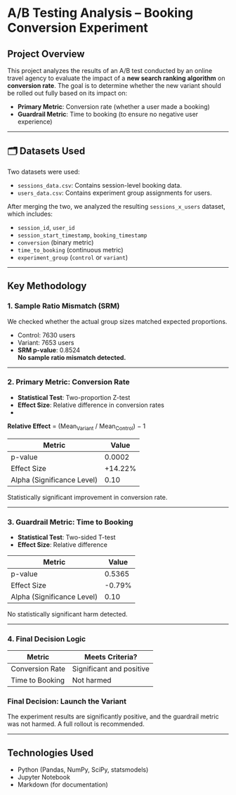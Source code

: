 # A/B Testing Analysis – Booking Conversion Experiment

##  Project Overview

This project analyzes the results of an A/B test conducted by an online travel agency to evaluate the impact of a **new search ranking algorithm** on **conversion rate**. The goal is to determine whether the new variant should be rolled out fully based on its impact on:

- **Primary Metric**: Conversion rate (whether a user made a booking)
- **Guardrail Metric**: Time to booking (to ensure no negative user experience)

---

## 🗂 Datasets Used

Two datasets were used:

- `sessions_data.csv`: Contains session-level booking data.
- `users_data.csv`: Contains experiment group assignments for users.

After merging the two, we analyzed the resulting `sessions_x_users` dataset, which includes:

- `session_id`, `user_id`
- `session_start_timestamp`, `booking_timestamp`
- `conversion` (binary metric)
- `time_to_booking` (continuous metric)
- `experiment_group` (`control` or `variant`)

---

##  Key Methodology

### 1. Sample Ratio Mismatch (SRM)

We checked whether the actual group sizes matched expected proportions.

- Control: 7630 users
- Variant: 7653 users
- **SRM p-value**: 0.8524  
 **No sample ratio mismatch detected.**

---

### 2. Primary Metric: Conversion Rate

- **Statistical Test**: Two-proportion Z-test  
- **Effect Size**: Relative difference in conversion rates
- 
 **Relative Effect** = (Mean<sub>Variant</sub> / Mean<sub>Control</sub>) − 1


| Metric           | Value    |
|------------------|----------|
| p-value          | 0.0002   |
| Effect Size      | +14.22%  |
| Alpha (Significance Level) | 0.10 |

 Statistically significant improvement in conversion rate.

---

### 3. Guardrail Metric: Time to Booking

- **Statistical Test**: Two-sided T-test  
- **Effect Size**: Relative difference

| Metric           | Value    |
|------------------|----------|
| p-value          | 0.5365   |
| Effect Size      | -0.79%   |
| Alpha (Significance Level) | 0.10 |

 No statistically significant harm detected.

---

### 4. Final Decision Logic

| Metric          | Meets Criteria? |
|-----------------|------------------|
| Conversion Rate |  Significant and positive |
| Time to Booking |  Not harmed      |

###  **Final Decision: Launch the Variant**  
The experiment results are significantly positive, and the guardrail metric was not harmed. A full rollout is recommended.

---

##  Technologies Used

- Python (Pandas, NumPy, SciPy, statsmodels)
- Jupyter Notebook
- Markdown (for documentation)




